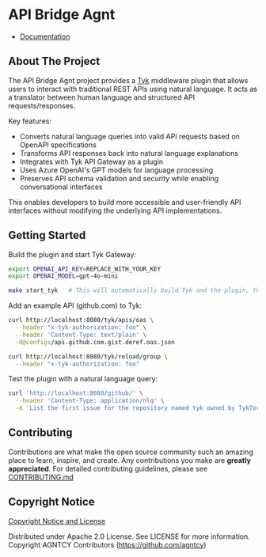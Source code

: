 # API Bridge Agnt

- [Documentation](https://docs.agntcy.org/pages/syntactic_sdk/api_bridge_agent.html)

## About The Project

The API Bridge Agnt project provides a [Tyk](https://tyk.io/) middleware plugin
that allows users to interact with traditional REST APIs using natural language.
It acts as a translator between human language and structured API
requests/responses.

Key features:
- Converts natural language queries into valid API requests based on OpenAPI specifications
- Transforms API responses back into natural language explanations
- Integrates with Tyk API Gateway as a plugin
- Uses Azure OpenAI's GPT models for language processing
- Preserves API schema validation and security while enabling conversational interfaces

This enables developers to build more accessible and user-friendly API interfaces without modifying
the underlying API implementations.


## Getting Started

Build the plugin and start Tyk Gateway:
```bash
export OPENAI_API_KEY=REPLACE_WITH_YOUR_KEY
export OPENAI_MODEL=gpt-4o-mini

make start_tyk   # This will automatically build Tyk and the plugin, then install the plugin and start Tyk gateway
```

Add an example API (github.com) to Tyk:
```bash
curl http://localhost:8080/tyk/apis/oas \
  --header "x-tyk-authorization: foo" \
  --header 'Content-Type: text/plain' \
  -d@configs/api.github.com.gist.deref.oas.json

curl http://localhost:8080/tyk/reload/group \
  --header "x-tyk-authorization: foo"
```

Test the plugin with a natural language query:
```bash
curl 'http://localhost:8080/github/' \
  --header 'Content-Type: application/nlq' \
  -d 'List the first issue for the repository named tyk owned by TykTechnologies with the label bug'
```

## Contributing

Contributions are what make the open source community such an amazing place to
learn, inspire, and create. Any contributions you make are **greatly
appreciated**. For detailed contributing guidelines, please see
[CONTRIBUTING.md](CONTRIBUTING.md)

## Copyright Notice

[Copyright Notice and License](./LICENSE)

Distributed under Apache 2.0 License. See LICENSE for more information.
Copyright AGNTCY Contributors (https://github.com/agntcy)
